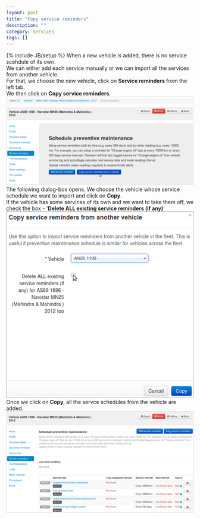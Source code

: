 ```yaml
---
layout: post
title: "Copy service reminders"
description: ""
category: Services
tags: []
---
```

{% include JB/setup %}
When a new vehicle is added, there is no service scehdule of its own.  
We can either add each service manually or we can import all the services from another vehicle.  
For that, we choose the new vehicle, click on **Service reminders** from the left tab.  
We then click on **Copy service reminders**.  
![service reminder](/assets/images/tb/copyrem_01.png)  
The following dialog-box opens. We choose the vehicle whose service schedule we want to import and click on **Copy**.  
If the vehicle has some services of its own and we want to take them off, we check the box - '**Delete ALL existing service reminders (if any)**'  
![Copy service reminder](/assets/images/tb/copyrem_02.png)  
Once we click on **Copy**, all the servce schedules from the vehicle are added.
![Copy service reminder](/assets/images/tb/copyrem_03.png)  



